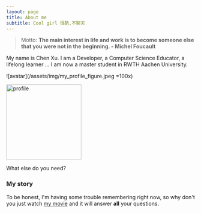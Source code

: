 ```yaml
---
layout: page
title: About me
subtitle: Cool girl 很酷,不聊天
---
```

<!---
![comment:] # (Why you'd want to go on a date with me)
-->
> Motto: **The main interest in life and work is to become someone else that you were not in the beginning. - Michel Foucault**

My name is Chen Xu. I am a Developer, a Computer Science Educator, a lifelong learner ...
I am now a master student in RWTH Aachen University. 

![avatar](/assets/img/my_profile_figure.jpeg =100x)

<img src="/assets/img/my_profile_figure.jpeg" width = "200" alt="profile" align=center />

What else do you need?

### My story

To be honest, I'm having some trouble remembering right now, so why don't you just watch [my movie](https://en.wikipedia.org/wiki/The_Princess_Bride_%28film%29) and it will answer **all** your questions.
